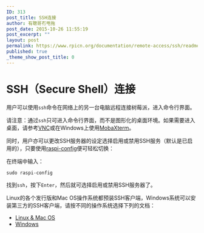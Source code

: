 ```yaml
---
ID: 313
post_title: SSH连接
author: 有聰哥冇甩拖
post_date: 2015-10-26 11:55:19
post_excerpt: ""
layout: post
permalink: https://www.rpicn.org/documentation/remote-access/ssh/readme-md-16/
published: true
_theme_show_post_title: 0
---
```

# SSH（Secure Shell）连接

用户可以使用`ssh`命令在网络上的另一台电脑远程连接树莓派，进入命令行界面。

请注意：通过`ssh`只可进入命令行界面，而不是图形化的桌面环境。如果需要进入桌面，请参考[VNC](../../vnc/README.md.3)或在Windows上使用<a href="http://mobaxterm.mobatek.net/" target="_blank">MobaXterm</a>。

同时，用户亦可以更改SSH服务器的设定选择启用或禁用SSH服务（默认是已启用的），只要使用[raspi-config](../../../configuration/raspi-config.md)便可轻松切换：

在终端中输入：

    sudo raspi-config

找到`ssh`，按下`Enter`，然后就可选择启用或禁用SSH服务器了。

Linux的各个发行版和Mac OS操作系统都预装SSH客户端，Windows系统可以安装第三方的SSH客户端，请按不同的操作系统选择下列的文档：


- [Linux & Mac OS](../unix.md)
- [Windows](../windows.md.3)

